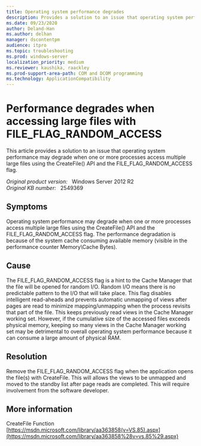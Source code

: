 ```yaml
---
title: Operating system performance degrades
description: Provides a solution to an issue that operating system performance may degrade when one or more processes access multiple large files using the CreateFile() API and the FILE_FLAG_RANDOM_ACCESS flag.
ms.date: 09/23/2020
author: Deland-Han 
ms.author: delhan
manager: dscontentpm
audience: itpro
ms.topic: troubleshooting
ms.prod: windows-server
localization_priority: medium
ms.reviewer: kaushika, raackley
ms.prod-support-area-path: COM and DCOM programming
ms.technology: ApplicationCompatibility
---
```

# Performance degrades when accessing large files with FILE_FLAG_RANDOM_ACCESS

This article provides a solution to an issue that operating system performance may degrade when one or more processes access multiple large files using the CreateFile() API and the FILE_FLAG_RANDOM_ACCESS flag.

_Original product version:_ &nbsp; Windows Server 2012 R2  
_Original KB number:_ &nbsp; 2549369

## Symptoms

Operating system performance may degrade when one or more processes access multiple large files using the CreateFile() API and the FILE_FLAG_RANDOM_ACCESS flag. The performance degradation is because of the system cache consuming available memory (visible in the performance counter Memory\Cache Bytes).

## Cause

The FILE_FLAG_RANDOM_ACCESS flag is a hint to the Cache Manager that the file will be opened for random I/O. Random I/O means there is no predictable pattern to the I/O that will take place. This flag disables intelligent read-aheads and prevents automatic unmapping of views after pages are read to minimize mapping/unmapping when the process revisits that part of the file. This keeps previously read views in the Cache Manager working set. However, if the cumulative size of the accessed files exceeds physical memory, keeping so many views in the Cache Manager working set may be detrimental to overall operating system performance because it can consume a large amount of physical RAM.

## Resolution

Remove the FILE_FLAG_RANDOM_ACCESS flag when the application opens the file(s) with CreateFile. This will allows the views to be unmapped and moved to the standby list after page reads are completed. This will require involvement from the software developer.

## More information

CreateFile Function  
[https://msdn.microsoft.com/library/aa363858(v=VS.85).aspx](https://msdn.microsoft.com/library/aa363858%28v=vs.85%29.aspx)
